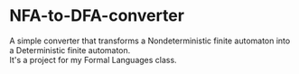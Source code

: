 # NFA-to-DFA-converter
A simple converter that transforms a Nondeterministic finite automaton into a Deterministic finite automaton.</br>
It's a project for my Formal Languages class.
